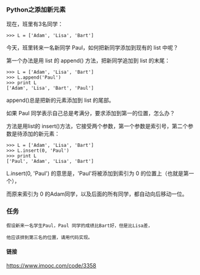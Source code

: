 
### Python之添加新元素


现在，班里有3名同学：

```
>>> L = ['Adam', 'Lisa', 'Bart']

```

今天，班里转来一名新同学 Paul，如何把新同学添加到现有的 list 中呢？

第一个办法是用 list 的 append() 方法，把新同学追加到 list 的末尾：

```
>>> L = ['Adam', 'Lisa', 'Bart']
>>> L.append('Paul')
>>> print L
['Adam', 'Lisa', 'Bart', 'Paul']

```

append()总是把新的元素添加到 list 的尾部。

如果 Paul 同学表示自己总是考满分，要求添加到第一的位置，怎么办？

方法是用list的 insert()方法，它接受两个参数，第一个参数是索引号，第二个参数是待添加的新元素：

```
>>> L = ['Adam', 'Lisa', 'Bart']
>>> L.insert(0, 'Paul')
>>> print L
['Paul', 'Adam', 'Lisa', 'Bart']

```

L.insert(0, 'Paul') 的意思是，'Paul'将被添加到索引为 0 的位置上（也就是第一个），

而原来索引为 0 的Adam同学，以及后面的所有同学，都自动向后移动一位。


### 任务

```
假设新来一名学生Paul，Paul 同学的成绩比Bart好，但是比Lisa差，

他应该排到第三名的位置，请用代码实现。

```

#### 链接

https://www.imooc.com/code/3358


